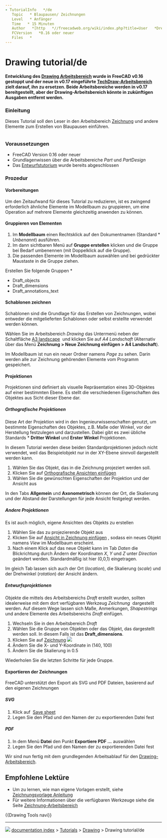 ```yaml
---
- TutorialInfo   */de
   Topic   * Blaupausen/ Zeichnungen
   Level   * Anfänger
   Time   * 15 Minuten
   Author   *[http   *//freecadweb.org/wiki/index.php?title=User   *Drei Drei]
   FCVersion   *0.16 oder neuer
   Files   *
---
```


# Drawing tutorial/de

 **Entwicklung des [Drawing Arbeitsbereich](Drawing_Workbench/de.md) wurde in FreeCAD v0.16 gestoppt und der neue in v0.17 eingeführte [TechDraw-Arbeitsbereich](TechDraw_Workbench/de.md) zielt darauf, ihn zu ersetzen. Beide Arbeitsbereiche werden in v0.17 bereitgestellt, aber der Drawing-Arbeitsbereich könnte in zukünftigen Ausgaben entfernt werden.**



### Einleitung

Dieses Tutorial soll den Leser in den Arbeitsbereich [Zeichnung](Drawing_Workbench/de.md) und andere Elemente zum Erstellen von Blaupausen einführen.

<img alt="" src=images/Drawing_tutorial_result.png  style="width   *480px;">

### Voraussetzungen

-   FreeCAD Version 0.16 oder neuer
-   Grundlagenwissen über die Arbeitsbereiche *Part* und *PartDesign*
-   Das [Entwurfstutorium](Draft_tutorial/de.md) wurde bereits abgeschlossen

### Prozedur

#### Vorbereitungen

Um den Zeitaufwand für dieses Tutorial zu reduzieren, ist es zwingend erforderlich ähnliche Elemente im Modellbaum zu gruppieren, um eine Operation auf mehrere Elemente gleichzeitig anwenden zu können.

#### Gruppieren von Elementen 

1.  Im **Modellbaum** einen Rechtsklick auf den Dokumentnamen (Standard   * *Unbenannt*) ausführen.
2.  Im dann sichtbaren Menü auf **Gruppe erstellen** klicken und die Gruppe bei Bedarf umbenennen (mit Doppelklick auf die Gruppe).
3.  Die passenden Elemente im Modellbaum auswählen und bei gedrückter Maustaste in die Gruppe ziehen.

Erstellen Sie folgende Gruppen   *

-   Draft_objects
-   Draft_dimensions
-   Draft_annotations_text

#### Schablonen zeichnen 

Schablonen sind die Grundlage für das Erstellen von Zeichnungen, wobei entweder die mitgelieferten Schablonen oder selbst erstellte verwendet werden können.

Wählen Sie im Arbeitsbereich *Drawing* das Untermenü neben der Schaltfläche [A3 landscape](Drawing_Landscape_A3/de.md) <img alt="" src=images/Drawing_Landscape_A3.png  style="width   *32px;"> und klicken Sie auf *A4 Landschaft* (Alternativ über das Menü **Zeichnung \> Neue Zeichnung einfügen \> A4 Landschaft**).

Im Modellbaum ist nun ein neuer Ordner namens *Page* zu sehen. Darin werden alle zur Zeichnung gehörenden Elemente vom Programm gespeichert.

#### Projektionen

Projektionen sind definiert als visuelle Repräsentation eines 3D-Objektes auf einer bestimmten Ebene. Es stellt die verschiedenen Eigenschaften des Objektes aus Sicht dieser Ebene dar.

##### Orthografische Projektionen 

Diese Art der Projektion wird in den Ingenieurwissenschaften genutzt, um bestimmte Eigenschaften des Objektes, z.B. Maße oder Winkel, vor der Herstellung festzulegen und darzustellen. Dabei gibt es zwei übliche Standards   * **Dritter Winkel** und **Erster Winkel** Projektionen.

In diesem Tutorial werden diese beiden Standardprojektionen jedoch nicht verwendet, weil das Beispielobjekt nur in der XY-Ebene sinnvoll dargestellt werden kann.

1.  Wählen Sie das Objekt, das in die Zeichnung projeziert werden soll.
2.  Klicken Sie auf [Orthografische Ansichten einfügen](Drawing_Orthoviews/de.md) <img alt="" src=images/Drawing_Orthoviews.png  style="width   *32px;">
3.  Wählen Sie die gewünschten Eigenschaften der Projektion und der Ansicht aus

In den Tabs **Allgemein** und **Axonometrisch** können der Ort, die Skalierung und der Abstand der Darstellungen für jede Ansicht festgelegt werden.

##### Andere Projektionen 

Es ist auch möglich, eigene Ansichten des Objekts zu erstellen

1.  Wählen Sie das zu projezierende Objekt aus
2.  Klicken Sie auf [Ansicht in Zeichnung einfügen](Drawing_View/de.md) <img alt="" src=images/Drawing_View.png  style="width   *32px;">, sodass ein neues Objekt namens *View* im Modellbaum erscheint.
3.  Nach einem Klick auf das neue Objekt kann im Tab *Daten* die Blickrichtung durch Ändern der Koordinaten *X*, *Y* und *Z* unter *Direction* geändert werden. Standardmäßig ist hier (0,0,1) eingetragen.

Im gleich Tab lassen sich auch der Ort (*location*), die Skalierung (*scale*) und der Drehwinkel (*rotation*) der Ansicht ändern.

##### Entwurfsprojektionen

Objekte die mittels des Arbeitsbereichs *Draft* erstellt wurden, sollten idealerweise mit dem dort verfügbaren Werkzeug *Zeichnung* <img alt="" src=images/Draft_PutOnSheet.png  style="width   *16px;"> dargestellt werden. Auf diesem Wege lassen sich Maße, Anmerkungen, *Shapestrings* und andere Elemente des Arbeitsbereichs *Draft* einfügen.

1.  Wechseln Sie in den Arbeitsbereich *Draft*
2.  Wählen Sie die Gruppe von Objekten oder das Objekt, das dargestellt werden soll. In diesem Falls ist das **Draft_dimensions**.
3.  Klicken Sie auf [Zeichnung](Draft_Drawing/de.md) ![](images/Draft_PutOnSheet.png )
4.  Ändern Sie die X- und Y-Koordinate in (140, 100)
5.  Ändern Sie die Skalierung in 0.5

Wiederholen Sie die letzten Schritte für jede Gruppe.

#### Exportieren der Zeichnungen 

FreeCAD unterstützt den Export als SVG und PDF Dateien, basierend auf den eigenen Zeichnungen

##### SVG

1.  Klick auf <img alt="" src=images/Drawing_Save.png  style="width   *32px;"> [Save sheet](Drawing_Save.md)
2.  Legen Sie den Pfad und den Namen der zu exportierenden Datei fest

##### PDF

1.  In dem Menü **Datei** den Punkt **Exportiere PDF \...** auswählen
2.  Legen Sie den Pfad und den Namen der zu exportierenden Datei fest

Wir sind nun fertig mit dem grundlegenden Arbeitsablauf für den [Drawing-Arbeitsbereich](Drawing_Workbench/de.md).

## Empfohlene Lektüre 

-   Um zu lernen, wie man eigene Vorlagen erstellt, siehe [Zeichnungsvorlage Anleitung](Drawing_Template_HowTo/de.md)
-   Für weitere Informationen über die verfügbaren Werkzeuge siehe die Seite [Zeichnung-Arbeitsbereich](Drawing_Workbench/de.md)


 {{Drawing Tools navi}}



---
![](images/Right_arrow.png) [documentation index](../README.md) > [Tutorials](Category_Tutorials.md) > [Drawing](Category_Drawing.md) > Drawing tutorial/de
